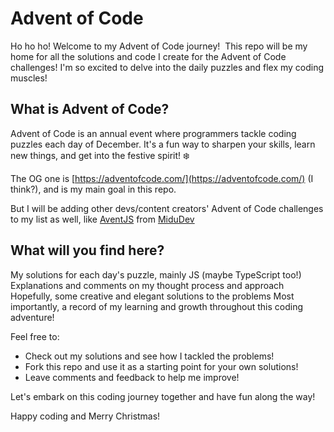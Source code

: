 # Advent of Code

Ho ho ho! Welcome to my Advent of Code journey! ‍
This repo will be my home for all the solutions and code I create for the Advent of Code challenges!  I'm so excited to delve into the daily puzzles and flex my coding muscles!

## What is Advent of Code?
Advent of Code is an annual event where programmers tackle coding puzzles each day of December. It's a fun way to sharpen your skills, learn new things, and get into the festive spirit! ❄️

The OG one is [https://adventofcode.com/](https://adventofcode.com/) (I think?), and is my main goal in this repo.

But I will be adding other devs/content creators' Advent of Code challenges to my list as well, like [AventJS](https://adventjs.dev/) from [MiduDev](https://midu.dev/)

## What will you find here?
My solutions for each day's puzzle, mainly JS (maybe TypeScript too!)
Explanations and comments on my thought process and approach
Hopefully, some creative and elegant solutions to the problems
Most importantly, a record of my learning and growth throughout this coding adventure!

Feel free to:
- Check out my solutions and see how I tackled the problems!
- Fork this repo and use it as a starting point for your own solutions!
- Leave comments and feedback to help me improve!

Let's embark on this coding journey together and have fun along the way!

Happy coding and Merry Christmas! ‍
